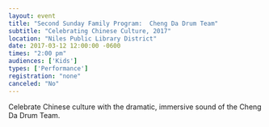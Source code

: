 ```yaml
---
layout: event
title: "Second Sunday Family Program:  Cheng Da Drum Team"
subtitle: "Celebrating Chinese Culture, 2017"
location: "Niles Public Library District"
date: 2017-03-12 12:00:00 -0600
times: "2:00 pm"
audiences: ['Kids']
types: ['Performance']
registration: "none"
canceled: "No"
---
```

Celebrate Chinese culture with the dramatic, immersive sound of the Cheng Da Drum Team.
